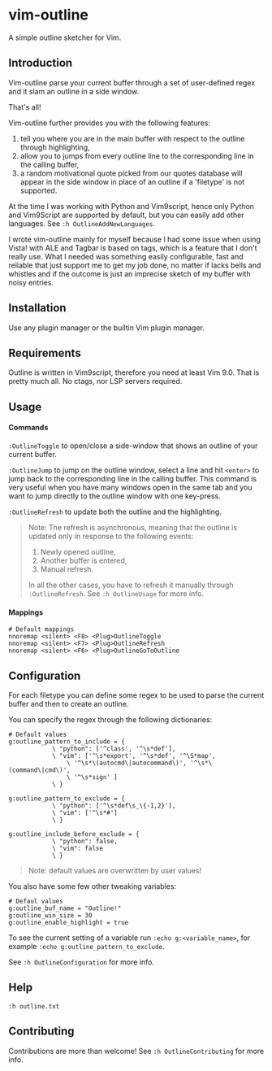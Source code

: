 # vim-outline
A simple outline sketcher for Vim.

## Introduction
Vim-outline parse your current buffer through a set of user-defined regex and 
it slam an outline in a side window. 

That's all!

Vim-outline further provides you with the following features:

1. tell you where you are in the main buffer with respect to the outline
through highlighting,
2. allow you to jumps from every outline line to the corresponding
line in the calling buffer,
3. a random motivational quote picked from our quotes database will
appear in the side window in place of an outline if a 'filetype' is not
supported.

At the time I was working with Python and Vim9script, hence only Python and
Vim9Script are supported by default, but you can easily add other languages.
See `:h OutlineAddNewLanguages`.

I wrote vim-outline mainly for myself because I had some issue when using Vista!
with ALE and Tagbar is based on tags, which is a feature that I don't really use.
What I needed was something easily configurable, fast and reliable that just
support me to get my job done, no matter if lacks bells and whistles
and if the outcome is just an imprecise sketch of my buffer with noisy entries.

## Installation
Use any plugin manager or the builtin Vim plugin manager. 

## Requirements
Outline is written in Vim9script, therefore you need at least Vim 9.0.
That is pretty much all. No ctags, nor LSP servers required.

## Usage
#### Commands
`:OutlineToggle` to open/close a side-window that shows an outline of
your current buffer.

`:OutlineJump` to jump on the outline window, select a line and
hit `<enter>` to jump back to the corresponding line in the calling buffer.
This command is very useful when you have many windows open in the same tab
and you want to jump directly to the outline window with one key-press.

`:OutlineRefresh` to update both the outline and the highlighting.
> Note: The refresh is asynchronous, meaning that the outline is updated only in
> response to the following events:
>
> 1. Newly opened outline,
> 2. Another buffer is entered,
> 3. Manual refresh.
> 
> In all the other cases, you have to refresh it manually through `:OutlineRefresh`.
> See `:h OutlineUsage` for more info.

#### Mappings
    # Default mappings
    nnoremap <silent> <F8> <Plug>OutlineToggle
    nnoremap <silent> <F7> <Plug>OutlineRefresh
    nnoremap <silent> <F6> <Plug>OutlineGoToOutline

## Configuration
For each filetype you can define some regex to be used to parse the current buffer and then to create an outline.

You can specify the regex through the following dictionaries:
```
# Default values
g:outline_pattern_to_include = {
            \ "python": ['^class', '^\s*def'],
            \ "vim": ['^\s*export', '^\s*def', '^\S*map',
                \ '^\s*\(autocmd\|autocommand\)', '^\s*\(command\|cmd\)',
                \ '^\s*sign' ]
            \ }
            
g:outline_pattern_to_exclude = {
            \ "python": ['^\s*def\s_\{-1,2}'],
            \ "vim": ['^\s*#']
            \ }
            
g:outline_include_before_exclude = {
            \ "python": false,
            \ "vim": false
            \ }
```
> Note: default values are overwritten by user values!

You also have some few other tweaking variables:
```
# Defaul values
g:outline_buf_name = "Outline!"
g:outline_win_size = 30
g:outline_enable_highlight = true
```
To see the current setting of a variable run `:echo g:<variable_name>`, for example `:echo g:outline_pattern_to_exclude`. 

See `:h OutlineConfiguration` for more info. 

## Help
`:h outline.txt` 

## Contributing
Contributions are more than welcome! See `:h OutlineContributing` for more info. 

